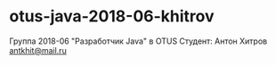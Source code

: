 # otus-java-2018-06-khitrov

Группа 2018-06  "Разработчик Java" в OTUS
Студент: Антон Хитров
antkhit@mail.ru
